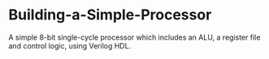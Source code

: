 # Building-a-Simple-Processor
A simple 8-bit single-cycle processor which includes an  ALU, a register file and control logic, using Verilog HDL.
